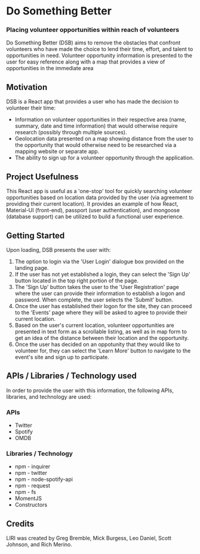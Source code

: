 # Do Something Better
### Placing volunteer opportunities within reach of volunteers

Do Something Better (DSB) aims to remove the obstacles that confront volunteers who have made the choice to lend their time, effort, and talent to opportunities in need.  Volunteer opportunity information is presented to the user for easy reference along with a map that provides a view of opportunities in the immediate area

## Motivation
DSB is a React app that provides a user who has made the decision to volunteer their time:
* Information on volunteer opportunities in their respective area (name, summary, date and time information) that would otherwise require research (possibly through multiple sources).
* Geolocation data presented on a map showing distance from the user to the opportunity that would otherwise need to be researched via a mapping website or separate app.
* The ability to sign up for a volunteer opportunity through the application.

## Project Usefulness
This React app is useful as a 'one-stop' tool for quickly searching volunteer opportunities based on location data provided by the user (via agreement to providing their current location).  It provides an example of how React, Material-UI (front-end), passport (user authentication), and mongoose (database support) can be utilized to build a functional user experience.

## Getting Started
Upon loading, DSB presents the user with:

1.  The option to login via the 'User Login' dialogue box provided on the landing page.
2.  If the user has not yet established a login, they can select the 'Sign Up' button located in the top right portion of the page.
3.  The 'Sign Up' button takes the user to the 'User Registration' page where the user can provide their information to establish a logon and password.  When complete, the user selects the 'Submit' button.
4.  Once the user has established their logon for the site, they can proceed to the 'Events' page where they will be asked to agree to provide their current location.
5.  Based on the user's current location, volunteer opportunities are presented in text form as a scrollable listing, as well as in map form to get an idea of the distance between their location and the opportunity.
6.  Once the user has decided on an oppotunity that they would like to volunteer for, they can select the 'Learn More' button to navigate to the event's site and sign up to participate.

## APIs / Libraries / Technology used
In order to provide the user with this information, the following APIs, libraries, and technology are used:

### APIs
* Twitter
* Spotify
* OMDB

### Libraries / Technology
* npm - inquirer
* npm - twitter
* npm - node-spotify-api
* npm - request
* npm - fs
* MomentJS
* Constructors

## Credits
LIRI was created by Greg Bremble, Mick Burgess, Leo Daniel, Scott Johnson, and Rich Merino.